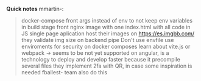**Quick notes**
mmartin-:
> docker-compose front args instead of env to not keep env variables in build stage
> front nginx image with one index.html with all code in JS single page aplication
> host their images on https://es.imgbb.com/
> they validate img size on backend pipe
> Don't use envfile use enviroments for security on docker composes
> learn about vite.js or webpack -> seems to be not yet supported on angular, is a technology to deploy and develop faster because it precompile several files
> they implement 2fa with QR, in case some inspiration is needed fballest- team also do this

